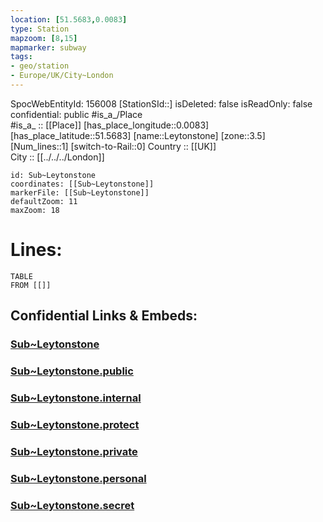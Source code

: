 ```yaml
---
location: [51.5683,0.0083] 
type: Station 
mapzoom: [8,15] 
mapmarker: subway 
tags:
- geo/station
- Europe/UK/City~London
---
```

SpocWebEntityId: 156008
[StationSId::] 
isDeleted: false
isReadOnly: false
confidential: public
#is_a_/Place  
#is_a_ :: [[Place]] 
[has_place_longitude::0.0083] 
[has_place_latitude::51.5683] 
[name::Leytonstone] 
[zone::3.5] 
[Num_lines::1] 
[switch-to-Rail::0] 
Country :: [[UK]]  
City :: [[../../../London]]  


```leaflet
id: Sub~Leytonstone
coordinates: [[Sub~Leytonstone]] 
markerFile: [[Sub~Leytonstone]] 
defaultZoom: 11 
maxZoom: 18
```


# Lines: 
```dataview
TABLE 
FROM [[]] 
```


## Confidential Links & Embeds: 

### [Sub~Leytonstone](/_Standards/Earth/Continent/Europe/Europe~North/UK/England/Regions~England/London,Greater/cities~GreaterLondon/Underground/Station/Sub~Leytonstone.md) 

### [Sub~Leytonstone.public](/_public/Earth/Continent/Europe/Europe~North/UK/England/Regions~England/London,Greater/cities~GreaterLondon/Underground/Station/Sub~Leytonstone.public.md) 

### [Sub~Leytonstone.internal](/_internal/Earth/Continent/Europe/Europe~North/UK/England/Regions~England/London,Greater/cities~GreaterLondon/Underground/Station/Sub~Leytonstone.internal.md) 

### [Sub~Leytonstone.protect](/_protect/Earth/Continent/Europe/Europe~North/UK/England/Regions~England/London,Greater/cities~GreaterLondon/Underground/Station/Sub~Leytonstone.protect.md) 

### [Sub~Leytonstone.private](/_private/Earth/Continent/Europe/Europe~North/UK/England/Regions~England/London,Greater/cities~GreaterLondon/Underground/Station/Sub~Leytonstone.private.md) 

### [Sub~Leytonstone.personal](/_personal/Earth/Continent/Europe/Europe~North/UK/England/Regions~England/London,Greater/cities~GreaterLondon/Underground/Station/Sub~Leytonstone.personal.md) 

### [Sub~Leytonstone.secret](/_secret/Earth/Continent/Europe/Europe~North/UK/England/Regions~England/London,Greater/cities~GreaterLondon/Underground/Station/Sub~Leytonstone.secret.md)


